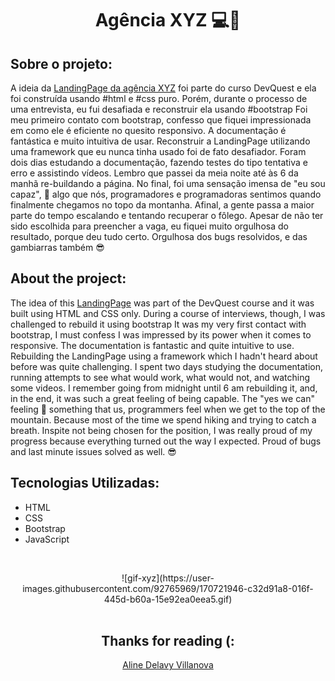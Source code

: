 <h1 align="center"> Agência XYZ 💻📱 </h1>

## Sobre o projeto:
A ideia da [LandingPage da agência XYZ](https://advillanova.github.io/landing-page-agencia-xyz-using-bootstrap-responsive/) foi parte do curso DevQuest e ela foi construída usando #html e #css puro.
Porém, durante o processo de uma entrevista, eu fui desafiada e reconstruir ela usando #bootstrap
Foi meu primeiro contato com bootstrap, confesso que fiquei impressionada em como ele é eficiente no quesito responsivo. A documentação é fantástica e muito intuitiva de usar.
Reconstruir a LandingPage utilizando uma framework que eu nunca tinha usado foi de fato desafiador. Foram dois dias estudando a documentação, fazendo testes do tipo tentativa e erro e assistindo vídeos. Lembro que passei da meia noite até às 6 da manhã re-buildando a página.
No final, foi uma sensação imensa de "eu sou capaz", 🎉 algo que nós, programadores e programadoras sentimos quando finalmente chegamos no topo da montanha. Afinal, a gente passa a maior parte do tempo escalando e tentando recuperar o fôlego.
Apesar de não ter sido escolhida para preencher a vaga, eu fiquei muito orgulhosa do resultado, porque deu tudo certo. Orgulhosa dos bugs resolvidos, e das gambiarras também 😎

## About the project:
The idea of this [LandingPage](https://advillanova.github.io/landing-page-agencia-xyz-using-bootstrap-responsive/) was part of the DevQuest course and it was built using HTML and CSS only.
During a course of interviews, though, I was challenged to rebuild it using bootstrap
It was my very first contact with bootstrap, I must confess I was impressed by its power when it comes to responsive. The documentation is fantastic and quite intuitive to use.
Rebuilding the LandingPage using a framework which I hadn't heard about before was quite challenging. I spent two days studying the documentation, running attempts to see what would work, what would not, and watching some videos. I remember going from midnight until 6 am rebuilding it, and, in the end, it was such a great feeling of being capable. The "yes we can" feeling 🎉 something that us, programmers feel when we get to the top of the mountain. Because most of the time we spend hiking and trying to catch a breath.
Inspite not being chosen for the position, I was really proud of my progress because everything turned out the way I expected. Proud of bugs and last minute issues solved as well. 😎

## Tecnologias Utilizadas:
  - HTML
  - CSS
  - Bootstrap
  - JavaScript
<BR>
<p align="center">
![gif-xyz](https://user-images.githubusercontent.com/92765969/170721946-c32d91a8-016f-445d-b60a-15e92ea0eea5.gif)
<BR>
<a href="https://user-images.githubusercontent.com/92765969/170722990-c670c2db-c940-4168-9511-3883541ae3d9.mp4"></a>
<BR>
<h2 align="center"> Thanks for reading (: </h2>
<p align="center">
<a href="https://www.linkedin.com/in/aline-delavy-villanova-578085109/">Aline Delavy Villanova
</a>
</p>
